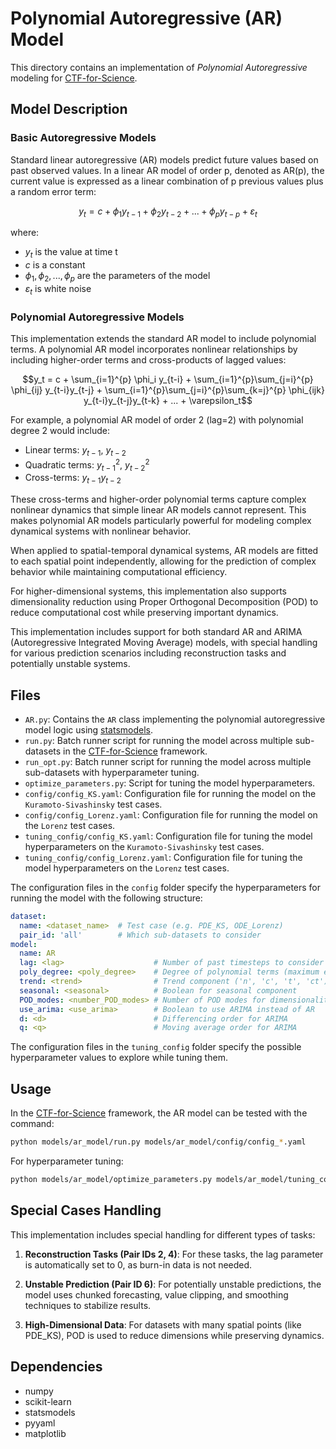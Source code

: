 # Polynomial Autoregressive (AR) Model

This directory contains an implementation of *Polynomial Autoregressive* modeling for [CTF-for-Science](https://github.com/CTF-for-Science).

## Model Description

### Basic Autoregressive Models
Standard linear autoregressive (AR) models predict future values based on past observed values. In a linear AR model of order p, denoted as AR(p), the current value is expressed as a linear combination of p previous values plus a random error term:

$$y_t = c + \phi_1 y_{t-1} + \phi_2 y_{t-2} + ... + \phi_p y_{t-p} + \varepsilon_t$$

where:
- $y_t$ is the value at time t
- $c$ is a constant
- $\phi_1, \phi_2, ..., \phi_p$ are the parameters of the model
- $\varepsilon_t$ is white noise

### Polynomial Autoregressive Models
This implementation extends the standard AR model to include polynomial terms. A polynomial AR model incorporates nonlinear relationships by including higher-order terms and cross-products of lagged values:

$$y_t = c + \sum_{i=1}^{p} \phi_i y_{t-i} + \sum_{i=1}^{p}\sum_{j=i}^{p} \phi_{ij} y_{t-i}y_{t-j} + \sum_{i=1}^{p}\sum_{j=i}^{p}\sum_{k=j}^{p} \phi_{ijk} y_{t-i}y_{t-j}y_{t-k} + ... + \varepsilon_t$$

For example, a polynomial AR model of order 2 (lag=2) with polynomial degree 2 would include:
- Linear terms: $y_{t-1}$, $y_{t-2}$
- Quadratic terms: $y_{t-1}^2$, $y_{t-2}^2$
- Cross-terms: $y_{t-1}y_{t-2}$

These cross-terms and higher-order polynomial terms capture complex nonlinear dynamics that simple linear AR models cannot represent. This makes polynomial AR models particularly powerful for modeling complex dynamical systems with nonlinear behavior.

When applied to spatial-temporal dynamical systems, AR models are fitted to each spatial point independently, allowing for the prediction of complex behavior while maintaining computational efficiency.

For higher-dimensional systems, this implementation also supports dimensionality reduction using Proper Orthogonal Decomposition (POD) to reduce computational cost while preserving important dynamics.

This implementation includes support for both standard AR and ARIMA (Autoregressive Integrated Moving Average) models, with special handling for various prediction scenarios including reconstruction tasks and potentially unstable systems.

## Files
- `AR.py`: Contains the `AR` class implementing the polynomial autoregressive model logic using [statsmodels](https://www.statsmodels.org/).
- `run.py`: Batch runner script for running the model across multiple sub-datasets in the [CTF-for-Science](https://github.com/CTF-for-Science) framework.
- `run_opt.py`: Batch runner script for running the model across multiple sub-datasets with hyperparameter tuning.
- `optimize_parameters.py`: Script for tuning the model hyperparameters.
- `config/config_KS.yaml`: Configuration file for running the model on the `Kuramoto-Sivashinsky` test cases.
- `config/config_Lorenz.yaml`: Configuration file for running the model on the `Lorenz` test cases.
- `tuning_config/config_KS.yaml`: Configuration file for tuning the model hyperparameters on the `Kuramoto-Sivashinsky` test cases.
- `tuning_config/config_Lorenz.yaml`: Configuration file for tuning the model hyperparameters on the `Lorenz` test cases.
 
The configuration files in the `config` folder specify the hyperparameters for running the model with the following structure:

```yaml
dataset:
  name: <dataset_name>  # Test case (e.g. PDE_KS, ODE_Lorenz)
  pair_id: 'all'        # Which sub-datasets to consider
model:
  name: AR
  lag: <lag>                    # Number of past timesteps to consider (p)
  poly_degree: <poly_degree>    # Degree of polynomial terms (maximum exponent in the model)
  trend: <trend>                # Trend component ('n', 'c', 't', 'ct')
  seasonal: <seasonal>          # Boolean for seasonal component
  POD_modes: <number_POD_modes> # Number of POD modes for dimensionality reduction
  use_arima: <use_arima>        # Boolean to use ARIMA instead of AR
  d: <d>                        # Differencing order for ARIMA
  q: <q>                        # Moving average order for ARIMA
```

The configuration files in the `tuning_config` folder specify the possible hyperparameter values to explore while tuning them. 

## Usage

In the [CTF-for-Science](https://github.com/CTF-for-Science) framework, the AR model can be tested with the command:

```bash
python models/ar_model/run.py models/ar_model/config/config_*.yaml
```

For hyperparameter tuning:

```bash
python models/ar_model/optimize_parameters.py models/ar_model/tuning_config/config_*.yaml
```

## Special Cases Handling

This implementation includes special handling for different types of tasks:

1. **Reconstruction Tasks (Pair IDs 2, 4)**: For these tasks, the lag parameter is automatically set to 0, as burn-in data is not needed.

2. **Unstable Prediction (Pair ID 6)**: For potentially unstable predictions, the model uses chunked forecasting, value clipping, and smoothing techniques to stabilize results.

3. **High-Dimensional Data**: For datasets with many spatial points (like PDE_KS), POD is used to reduce dimensions while preserving dynamics.

## Dependencies
- numpy
- scikit-learn
- statsmodels
- pyyaml
- matplotlib

